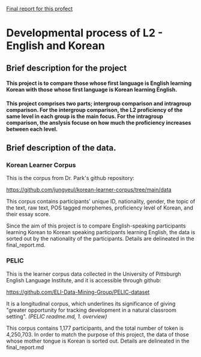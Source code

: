 [Final report for this profect](final_report.md)

# Developmental process of L2 - English and Korean

## Brief description for the project

####    This project is to compare those whose first language is English learning Korean with those whose first language is Korean learning English. 

####    This project comprises two parts; intergroup comparison and intragroup comparison. For the intergroup comparison, the L2 proficiency of the same level in each group is the main focus. For the intragroup comparison, the anslysis focuse on how much the proficiency increases between each level.



## Brief description of the data.



### Korean Learner Corpus

This is the corpus from Dr. Park's github repository:

<https://github.com/jungyeul/korean-learner-corpus/tree/main/data>

This corpus contains participants' unique ID, nationality, gender, the topic of the text, raw text, POS tagged morphemes, proficiency level of Korean, and their essay score.

Since the aim of this project is to compare English-speaking participants learning Korean to Korean speaking participants learning English, the data is sorted out by the nationality of the participants. Details are delineated in the final_report.md.




### PELIC

This is the learner corpus data collected in the University of Pittsburgh English Language Institute, and it is accessible through github:

<https://github.com/ELI-Data-Mining-Group/PELIC-dataset>

It is a longitudinal corpus, which underlines its significance of giving "greater opportunity for tracking development in a natural classroom setting". _(PELIC readme.md, 1. overview)_

This corpus contains 1,177 participants, and the total number of token is 4,250,703. In order to match the purpose of this project, the data of those whose mother tongue is Korean is sorted out. Details are delineated in the final_report.md







